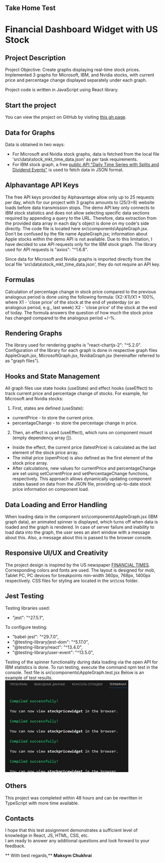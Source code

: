 ## Take Home Test

# Financial Dashboard Widget with US Stock

## Project Description
Project Objective: Create graphs displaying real-time stock prices.
Implemented 3 graphs for Microsoft, IBM, and Nvidia stocks, with current price and percentage change displayed separately under each graph.

Project code is written in JavaScript using React library.

## Start the project
You can view the project on GitHub by visiting [this gh page](https://maksymchukhrai.github.io/Dashboard-Widget/).

## Data for Graphs
Data is obtained in two ways:
- For Microsoft and Nvidia stock graphs, data is fetched from the local file 'src\data\stock_mkt_time_data.json' as per task requirements.
- For IBM stock graph, a free [public API "Daily Time Series with Splits and Dividend Events"](https://www.alphavantage.co/query?function=TIME_SERIES_DAILY_ADJUSTED&symbol=IBM&outputsize=full&apikey=demo) is used to fetch data in JSON format.

## Alphavantage API Keys
The free API keys provided by Alphavantage allow only up to 25 requests per day, which for our project with 3 graphs amounts to (25/3=8) website loads before data transmission stops. The demo API key only connects to IBM stock statistics and does not allow selecting specific data sections required by appending a query to the URL. Therefore, data extraction from the provided data array in each day's object is done on my code's side directly. The code file is located here src\components\AppleGraph.jsx. Don't be confused by the file name AppleGraph.jsx; information about Apple stocks within the demo API is not available.
Due to this limitation, I have decided to use API requests only for the IBM stock graph.
The library used for API requests is "axios": "^1.6.8".

Since data for Microsoft and Nvidia graphs is imported directly from the local file 'src\data\stock_mkt_time_data.json', they do not require an API key.

## Formulas
Calculation of percentage change in stock price compared to the previous analogous period is done using the following formula:
(X2-X1)/X1 * 100%, where 
X1 - 'close price' of the stock at the end of yesterday (or an analogous period, e.g., last week)
X2 - 'close price' of the stock at the end of today.
The formula answers the question of how much the stock price has changed compared to the analogous period +/-%.

## Rendering Graphs
The library used for rendering graphs is "react-chartjs-2": "^5.2.0".
Configuration of the library for each graph is done in respective graph files AppleGraph.jsx, MicrosoftGraph.jsx, NvidiaGraph.jsx (hereinafter referred to as "graph files").

## Hooks and State Management
All graph files use state hooks (useState) and effect hooks (useEffect) to track current price and percentage change of stocks.
For example, for Microsoft and Nvidia stocks:
1. First, states are defined (useState):
- currentPrice - to store the current price.
- percentageChange - to store the percentage change in price.
2. Then, an effect is used (useEffect), which runs on component mount (empty dependency array []).
- Inside the effect, the current price (latestPrice) is calculated as the last element of the stock price array.
- The initial price (openPrice) is also defined as the first element of the stock price array.
- After calculations, new values for currentPrice and percentageChange are set using setCurrentPrice and setPercentageChange functions, respectively.
This approach allows dynamically updating component states based on data from the JSON file, providing up-to-date stock price information on component load.

## Data Loading and Error Handling
When loading data in the component src\components\AppleGraph.jsx (IBM graph data), an animated spinner is displayed, which turns off when data is loaded and the graph is rendered.
In case of server failure and inability to load data into the graph, the user sees an alert window with a message about this. Also, a message about this is passed to the browser console.

## Responsive UI/UX and Creativity
The project design is inspired by the US newspaper [FINANCIAL TIMES](https://www.ft.com/). Corresponding colors and fonts are used.
The layout is designed for mob, Tablet PC, PC devices for breakpoints min-width 360px, 768px, 1400px respectively.
CSS files for styling are located in the src\css folder.

## Jest Testing
Testing libraries used:
- "jest": "^27.5.1",

To configure testing:
- "babel-jest": "^29.7.0",
- "@testing-library/jest-dom": "^5.17.0",
- "@testing-library/react": "^13.4.0",
- "@testing-library/user-event": "^13.5.0",

Testing of the spinner functionality during data loading via the open API for IBM statistics is done. To run testing, execute the command npm test in the console. Test file is src\components\AppleGraph.test.jsx
Below is an example of test results.
![Example of test results](/src/img/Spinner-test.jpg)

## Others
This project was completed within 48 hours and can be rewritten in TypeScript with more time available.

## Contacts
I hope that this test assignment demonstrates a sufficient level of knowledge in React, JS, HTML, CSS, etc.<br>
I am ready to answer any additional questions and look forward to your feedback.

** With best regards,**
**Maksym Chukhrai**
